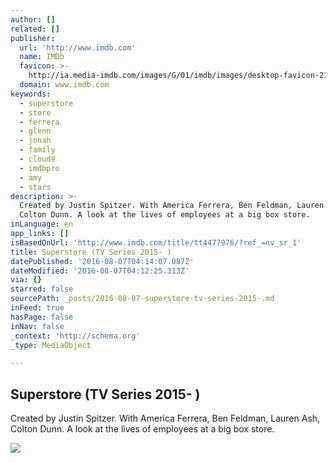 ```yaml
---
author: []
related: []
publisher:
  url: 'http://www.imdb.com'
  name: IMDb
  favicon: >-
    http://ia.media-imdb.com/images/G/01/imdb/images/desktop-favicon-2165806970._CB282524575_.ico
  domain: www.imdb.com
keywords:
  - superstore
  - store
  - ferrera
  - glenn
  - jonah
  - family
  - cloud9
  - imdbpro
  - amy
  - stars
description: >-
  Created by Justin Spitzer. With America Ferrera, Ben Feldman, Lauren Ash,
  Colton Dunn. A look at the lives of employees at a big box store.
inLanguage: en
app_links: []
isBasedOnUrl: 'http://www.imdb.com/title/tt4477976/?ref_=nv_sr_1'
title: Superstore (TV Series 2015- )
datePublished: '2016-08-07T04:14:07.087Z'
dateModified: '2016-08-07T04:12:25.313Z'
via: {}
starred: false
sourcePath: _posts/2016-08-07-superstore-tv-series-2015-.md
inFeed: true
hasPage: false
inNav: false
_context: 'http://schema.org'
_type: MediaObject

---
```

<article style=""><h1>Superstore (TV Series 2015- )</h1><p>Created by Justin Spitzer. With America Ferrera, Ben Feldman, Lauren Ash, Colton Dunn. A look at the lives of employees at a big box store.</p><img src="http://ia.media-imdb.com/images/M/MV5BNzM3MTE5NzYyMV5BMl5BanBnXkFtZTgwMzQ4NDQ2OTE@._V1_UY1200_CR135,0,630,1200_AL_.jpg" /></article>